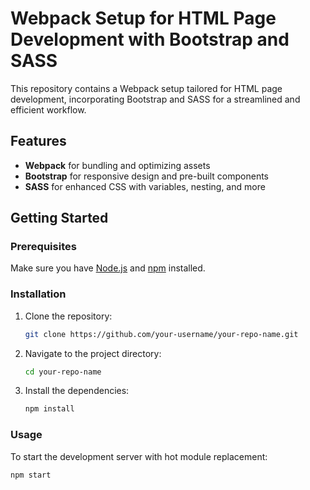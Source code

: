 # Webpack Setup for HTML Page Development with Bootstrap and SASS

This repository contains a Webpack setup tailored for HTML page development, incorporating Bootstrap and SASS for a streamlined and efficient workflow.

## Features
- **Webpack** for bundling and optimizing assets
- **Bootstrap** for responsive design and pre-built components
- **SASS** for enhanced CSS with variables, nesting, and more

## Getting Started

### Prerequisites
Make sure you have [Node.js](https://nodejs.org/) and [npm](https://www.npmjs.com/) installed.

### Installation
1. Clone the repository:
    ```bash
    git clone https://github.com/your-username/your-repo-name.git
    ```
2. Navigate to the project directory:
    ```bash
    cd your-repo-name
    ```
3. Install the dependencies:
    ```bash
    npm install
    ```

### Usage
To start the development server with hot module replacement:
```bash
npm start

